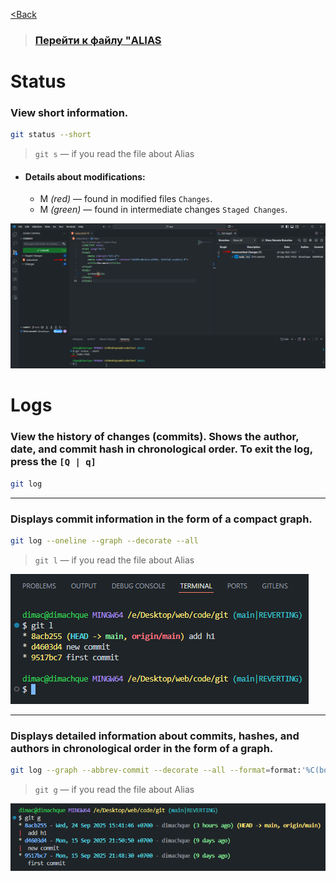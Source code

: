 [<Back](/readme_en.md)

> ### [Перейти к файлу "ALIAS](/readme_en/Alias_en.md)

# Status

### View short information.

```bash
git status --short
```
> `git s` — if you read the file about Alias

* #### Details about modifications:
    + M *(red)* — found in modified files `Changes`.
    + M *(green)* — found in intermediate changes `Staged Changes`.

![](/assets/Status%20'n'%20Logs/git%20status.png)

# Logs

### View the history of changes (commits). Shows the author, date, and commit hash in chronological order. To exit the log, press the `[Q | q]`

```bash
git log
```

---

### Displays commit information in the form of a compact graph.

```bash
git log --oneline --graph --decorate --all
```
> `git l` — if you read the file about Alias

![](/assets/Status%20'n'%20Logs/git%20log.png)

---

### Displays detailed information about commits, hashes, and authors in chronological order in the form of a graph.

```bash
git log --graph --abbrev-commit --decorate --all --format=format:'%C(bold blue)%h%C(reset) - %C(bold cyan)%aD%C(dim white) - %an%C(reset) %C(bold green)(%ar)%C(reset)%C(bold yellow)%d%C(reset)%n %C(white)%s%C(reset)'
```
> `git g` — if you read the file about Alias

![](/assets/Status%20'n'%20Logs/git%20log%20подробный.png)